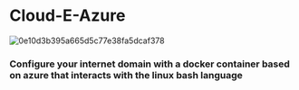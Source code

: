 # Cloud-E-Azure


![0e10d3b395a665d5c77e38fa5dcaf378](https://user-images.githubusercontent.com/98873011/185751945-cf9c7c6c-5961-4aed-8b88-0e46172c6e04.gif)

### **Configure your internet domain with a docker container based on azure that interacts with the linux bash language**
